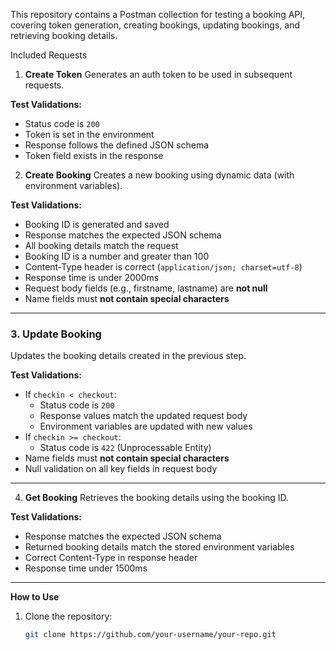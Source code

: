 This repository contains a Postman collection for testing a booking API, covering token generation, creating bookings, updating bookings, and retrieving booking details.

Included Requests
1. **Create Token**
Generates an auth token to be used in subsequent requests.

**Test Validations:**
- Status code is `200`
- Token is set in the environment
- Response follows the defined JSON schema
- Token field exists in the response

2. **Create Booking**
Creates a new booking using dynamic data (with environment variables).

**Test Validations:**
- Booking ID is generated and saved
- Response matches the expected JSON schema
- All booking details match the request
- Booking ID is a number and greater than 100
- Content-Type header is correct (`application/json; charset=utf-8`)
- Response time is under 2000ms
- Request body fields (e.g., firstname, lastname) are **not null**
- Name fields must **not contain special characters**

---

### 3. **Update Booking**
Updates the booking details created in the previous step.

**Test Validations:**
- If `checkin < checkout`:
  - Status code is `200`
  - Response values match the updated request body
  - Environment variables are updated with new values
- If `checkin >= checkout`:
  - Status code is `422` (Unprocessable Entity)
- Name fields must **not contain special characters**
- Null validation on all key fields in request body

---

4. **Get Booking**
Retrieves the booking details using the booking ID.

**Test Validations:**
- Response matches the expected JSON schema
- Returned booking details match the stored environment variables
- Correct Content-Type in response header
- Response time under 1500ms

---

**How to Use**

1. Clone the repository:
   ```bash
   git clone https://github.com/your-username/your-repo.git
